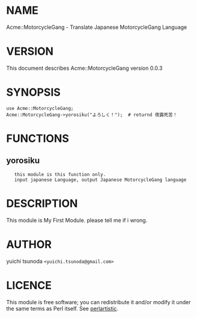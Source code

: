 # NAME

Acme::MotorcycleGang - Translate Japanese MotorcycleGang Language



# VERSION

This document describes Acme::MotorcycleGang version 0.0.3



# SYNOPSIS

    use Acme::MotorcycleGang;
    Acme::MotorcycleGang->yorosiku("よろしく！");  # returnd 夜露死苦！

# FUNCTIONS

## yorosiku

       this module is this function only.
       input japanese Language, output Japanese MotorcycleGang language
    

# DESCRIPTION

This module is My First Module.
please tell me if i wrong.



# AUTHOR

yuichi tsunoda  `<yuichi.tsunoda@gmail.com>`



# LICENCE

This module is free software; you can redistribute it and/or
modify it under the same terms as Perl itself. See [perlartistic](http://search.cpan.org/perldoc?perlartistic).


